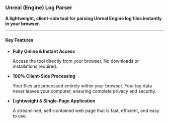 ### **Unreal (Engine) Log Parser**

**A lightweight, client-side tool for parsing Unreal Engine log files instantly in your browser.**

---

#### **Key Features**

*   **Fully Online & Instant Access**
  
    Access the tool directly from your browser. No downloads or installations required.

*   **100% Client-Side Processing**

    Your files are processed entirely within your browser. Your log data never leaves your computer, ensuring complete privacy and security.

*   **Lightweight & Single-Page Application**
  
    A streamlined, self-contained web page that is fast, efficient, and easy to use.
